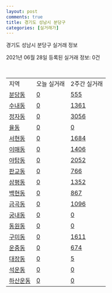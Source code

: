 ```yaml
---
layout: post
comments: true
title: 경기도 성남시 분당구
categories: [실거래가]
---
```


경기도 성남시 분당구 실거래 정보

2021년 06월 28일 등록된 실거래 정보: 0건

<script type="text/javascript">
  google.charts.load('current', {'packages':['corechart']});
  google.charts.setOnLoadCallback(drawChart);

  function drawChart() {
    var data = google.visualization.arrayToDataTable([['거래일', '매매', '전월세', '전매'], ['20-06', 147, 95, 0], ['20-07', 946, 1409, 1], ['20-08', 418, 929, 5], ['20-09', 380, 919, 0], ['20-10', 455, 992, 0], ['20-11', 805, 997, 2], ['20-12', 667, 1035, 2], ['21-01', 370, 960, 1], ['21-02', 264, 906, 1], ['21-03', 201, 956, 4], ['21-04', 199, 724, 6], ['21-05', 314, 748, 1], ['21-06', 65, 561, 0]]);

    var options = {
      title: '최근 유형별 거래량 추이',
      legend: { position: 'bottom' }
    };

    var chart = new google.visualization.LineChart(document.getElementById('columnchart_material'));
    chart.draw(data, (options));
  }
</script>

<div id="columnchart_material" style="width: 100%; margin-left: -35px"></div>
<br>
<table class="sortable">
  <tr>
    <td>지역</td>
    <td>오늘 실거래</td>
    <td>2주간 실거래</td>
  </tr>

  
  <tr class="item">
    <td><a href="4113510100.html">분당동</a></td>
    <td><a href="4113510100.html">0</a></td>
    <td><a href="4113510100.html">555</a></td>
  </tr>
    

  <tr class="item">
    <td><a href="4113510200.html">수내동</a></td>
    <td><a href="4113510200.html">0</a></td>
    <td><a href="4113510200.html">1361</a></td>
  </tr>
    

  <tr class="item">
    <td><a href="4113510300.html">정자동</a></td>
    <td><a href="4113510300.html">0</a></td>
    <td><a href="4113510300.html">3056</a></td>
  </tr>
    

  <tr class="item">
    <td><a href="4113510400.html">율동</a></td>
    <td><a href="4113510400.html">0</a></td>
    <td><a href="4113510400.html">0</a></td>
  </tr>
    

  <tr class="item">
    <td><a href="4113510500.html">서현동</a></td>
    <td><a href="4113510500.html">0</a></td>
    <td><a href="4113510500.html">1684</a></td>
  </tr>
    

  <tr class="item">
    <td><a href="4113510600.html">이매동</a></td>
    <td><a href="4113510600.html">0</a></td>
    <td><a href="4113510600.html">1406</a></td>
  </tr>
    

  <tr class="item">
    <td><a href="4113510700.html">야탑동</a></td>
    <td><a href="4113510700.html">0</a></td>
    <td><a href="4113510700.html">2052</a></td>
  </tr>
    

  <tr class="item">
    <td><a href="4113510800.html">판교동</a></td>
    <td><a href="4113510800.html">0</a></td>
    <td><a href="4113510800.html">766</a></td>
  </tr>
    

  <tr class="item">
    <td><a href="4113510900.html">삼평동</a></td>
    <td><a href="4113510900.html">0</a></td>
    <td><a href="4113510900.html">1352</a></td>
  </tr>
    

  <tr class="item">
    <td><a href="4113511000.html">백현동</a></td>
    <td><a href="4113511000.html">0</a></td>
    <td><a href="4113511000.html">867</a></td>
  </tr>
    

  <tr class="item">
    <td><a href="4113511100.html">금곡동</a></td>
    <td><a href="4113511100.html">0</a></td>
    <td><a href="4113511100.html">1096</a></td>
  </tr>
    

  <tr class="item">
    <td><a href="4113511200.html">궁내동</a></td>
    <td><a href="4113511200.html">0</a></td>
    <td><a href="4113511200.html">0</a></td>
  </tr>
    

  <tr class="item">
    <td><a href="4113511300.html">동원동</a></td>
    <td><a href="4113511300.html">0</a></td>
    <td><a href="4113511300.html">0</a></td>
  </tr>
    

  <tr class="item">
    <td><a href="4113511400.html">구미동</a></td>
    <td><a href="4113511400.html">0</a></td>
    <td><a href="4113511400.html">1611</a></td>
  </tr>
    

  <tr class="item">
    <td><a href="4113511500.html">운중동</a></td>
    <td><a href="4113511500.html">0</a></td>
    <td><a href="4113511500.html">674</a></td>
  </tr>
    

  <tr class="item">
    <td><a href="4113511600.html">대장동</a></td>
    <td><a href="4113511600.html">0</a></td>
    <td><a href="4113511600.html">5</a></td>
  </tr>
    

  <tr class="item">
    <td><a href="4113511700.html">석운동</a></td>
    <td><a href="4113511700.html">0</a></td>
    <td><a href="4113511700.html">0</a></td>
  </tr>
    

  <tr class="item">
    <td><a href="4113511800.html">하산운동</a></td>
    <td><a href="4113511800.html">0</a></td>
    <td><a href="4113511800.html">0</a></td>
  </tr>
    


</table>


    